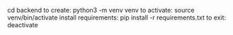cd backend
to create: python3 -m venv venv
to activate: source venv/bin/activate 
install requirements: pip install -r requirements.txt 
to exit: deactivate